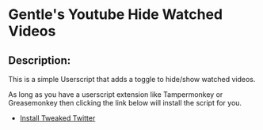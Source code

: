 

# Gentle's Youtube Hide Watched Videos

## Description:
This is a simple Userscript that adds a toggle to hide/show watched videos.

As long as you have a userscript extension like Tampermonkey or Greasemonkey then clicking the link below will install the script for you.
* [Install Tweaked Twitter](https://github.com/GentlePuppet/Gentle-s-Tweaked-Twitter-Script-/raw/master/Better%20Twitter.user.js)